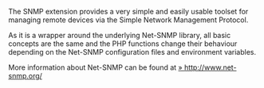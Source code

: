 The SNMP extension provides a very simple and easily usable toolset for
managing remote devices via the Simple Network Management Protocol.

As it is a wrapper around the underlying Net-SNMP library, all basic
concepts are the same and the PHP functions change their behaviour
depending on the Net-SNMP configuration files and environment variables.

More information about Net-SNMP can be found at
<a href="http://www.net-snmp.org/" class="link external">» http://www.net-snmp.org/</a>

